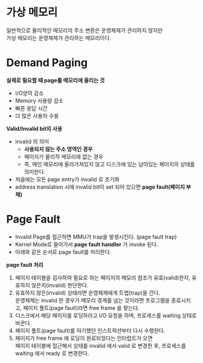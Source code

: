 # 가상 메모리 
일반적으로 물리적인 메모리의 주소 변환은 운영체제가 관리하지 않지만   
가상 메모리는 운영체제가 관리하는 메모리이다.   
  
# Demand Paging
**실제로 필요할 때 page를 메모리에 올리는 것**  
* I/O양의 감소 
* Memory 사용량 감소 
* 빠른 응답 시간 
* 더 많은 사용자 수용 

**Valid/Invalid bit의 사용**
* invalid 의 의미   
    * **사용되지 않는 주소 영역인 경우** 
    * 페이지가 물리적 메모리에 없는 경우    
    * 즉, 메인 메모리에 올라가져있지 않고 디스크에 있는 남아있는 페이지의 상태를 의미한다.   
* 처음에는 모든 page entry가 invalid 로 초기화   
* address translation 시에 invalid bit이 set 되어 있으면 **page fault(페이지 부채)**   

# Page Fault   

* Invalid Page를 접근하면 MMU가 trap을 발생시킨다. (page fault trap)    
* Kernel Mode로 들어가서 **page fault handler** 가 invoke 된다.        
* 아래와 같은 순서로 page fault를 처리한다.  
     
**page fault 처리**  
1. 페이지 테이블을 검사하여 필요로 하는 페이지의 메모리 참조가 유효(valid)한지, 유효하지 않은지(invalid) 판단한다.   
2. 유효하지 않은(invalid) 상태라면 운영체제에게 트랩(trap)을 건다.     
   운영체제는 invalid 한 경우가 메모리 경계를 넘는 것이라면 프로그램을 종료시키고, 페이지 폴트(page fault)라면 free frame 을 찾는다.    
3. 디스크에서 해당 페이지를 로딩하라고 I/O 요청을 하며, 프로세스를 waiting 상태로 바꾼다.   
4. 페이지 폴트(page fault)를 야기했던 인스트럭션부터 다시 수행한다.   
5. 페이지가 free frame 에 로딩이 완료되었다는 인터럽트가 오면         
   페이지 테이블에 접근해서 상태를 invalid 에서 valid 로 변경한 후, 프로세스를 waiting 에서 ready 로 변경한다.     





